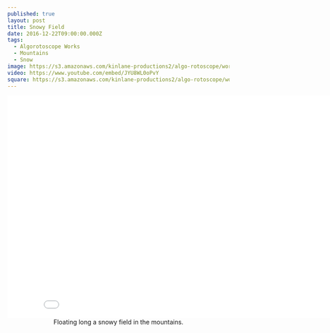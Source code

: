 ```yaml
---
published: true
layout: post
title: Snowy Field
date: 2016-12-22T09:00:00.000Z
tags:
  - Algorotoscope Works
  - Mountains
  - Snow
image: https://s3.amazonaws.com/kinlane-productions2/algo-rotoscope/working/snowy-field.png
video: https://www.youtube.com/embed/JYU8WL0oPvY
square: https://s3.amazonaws.com/kinlane-productions2/algo-rotoscope/working/snowy-field-square.png
---
```

<center><iframe width="853" height="505" src="{{ page.video }}" frameborder="0" allowfullscreen></iframe></center>
<center>Floating long a snowy field in the  mountains.</center>
